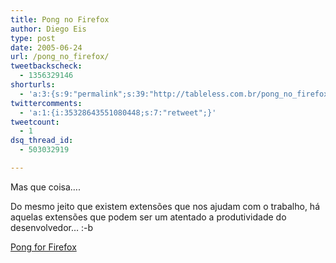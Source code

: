 ```yaml
---
title: Pong no Firefox
author: Diego Eis
type: post
date: 2005-06-24
url: /pong_no_firefox/
tweetbackscheck:
  - 1356329146
shorturls:
  - 'a:3:{s:9:"permalink";s:39:"http://tableless.com.br/pong_no_firefox";s:7:"tinyurl";s:26:"http://tinyurl.com/3fnw98j";s:4:"isgd";s:19:"http://is.gd/HT4Llm";}'
twittercomments:
  - 'a:1:{i:35328643551080448;s:7:"retweet";}'
tweetcount:
  - 1
dsq_thread_id:
  - 503032919

---
```

Mas que coisa&#8230;.
  
Do mesmo jeito que existem extensões que nos ajudam com o trabalho, há aquelas extensões que podem ser um atentado a produtividade do desenvolvedor&#8230; :-b 

[Pong for Firefox][1]

 [1]: https://addons.mozilla.org/extensions/moreinfo.php?application=firefox&category=Entertainment&numpg=10&id=554